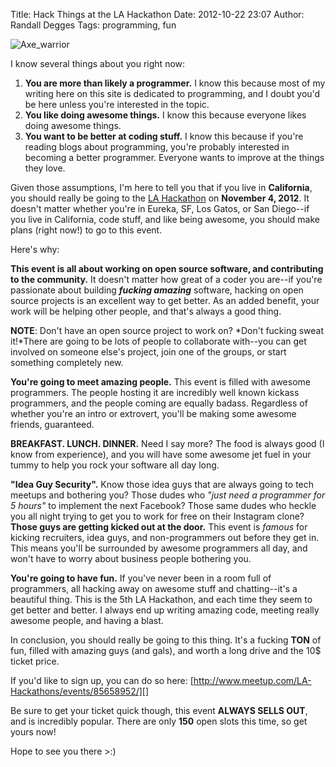 Title: Hack Things at the LA Hackathon
Date: 2012-10-22 23:07
Author: Randall Degges
Tags: programming, fun


![Axe_warrior][]

I know several things about you right now:

1.  **You are more than likely a programmer.** I know this because most of my
    writing here on this site is dedicated to programming, and I doubt you'd be
    here unless you're interested in the topic.
2.  **You like doing awesome things.** I know this because everyone likes doing
    awesome things.
3.  **You want to be better at coding stuff.** I know this because if you're
    reading blogs about programming, you're probably interested in becoming a
    better programmer. Everyone wants to improve at the things they love.

Given those assumptions, I'm here to tell you that if you live in
**California**, you should really be going to the [LA Hackathon][] on **November
4, 2012**. It doesn't matter whether you're in Eureka, SF, Los Gatos, or San
Diego--if you live in California, code stuff, and like being awesome, you should
make plans (right now!) to go to this event.

Here's why:

**This event is all about working on open source software, and contributing to
the community.** It doesn't matter how great of a coder you are--if you're
passionate about building ***fucking amazing*** software, hacking on open source
projects is an excellent way to get better. As an added benefit, your work will
be helping other people, and that's always a good thing.

**NOTE**: Don't have an open source project to work on? *Don't fucking sweat
it!*There are going to be lots of people to collaborate with--you can get
involved on someone else's project, join one of the groups, or start something
completely new.

**You're going to meet amazing people.** This event is filled with awesome
programmers. The people hosting it are incredibly well known kickass
programmers, and the people coming are equally badass. Regardless of whether
you're an intro or extrovert, you'll be making some awesome friends, guaranteed.

**BREAKFAST. LUNCH. DINNER.** Need I say more? The food is always good (I know
from experience), and you will have some awesome jet fuel in your tummy to help
you rock your software all day long.

**"Idea Guy Security".** Know those idea guys that are always going to tech
meetups and bothering you? Those dudes who *"just need a programmer for 5
hours"* to implement the next Facebook? Those same dudes who heckle you all
night trying to get you to work for free on their Instagram clone? **Those guys
are getting kicked out at the door.** This event is *famous* for kicking
recruiters, idea guys, and non-programmers out before they get in. This means
you'll be surrounded by awesome programmers all day, and won't have to worry
about business people bothering you.

**You're going to have fun.** If you've never been in a room full of
programmers, all hacking away on awesome stuff and chatting--it's a beautiful
thing. This is the 5th LA Hackathon, and each time they seem to get better and
better. I always end up writing amazing code, meeting really awesome people, and
having a blast.

In conclusion, you should really be going to this thing. It's a fucking **TON**
of fun, filled with amazing guys (and gals), and worth a long drive and the 10$
ticket price.

If you'd like to sign up, you can do so
here: [http://www.meetup.com/LA-Hackathons/events/85658952/][]

Be sure to get your ticket quick though, this event **ALWAYS SELLS OUT**, and is
incredibly popular. There are only **150** open slots this time, so get yours
now!

Hope to see you there >:)


  [Axe_warrior]: http://getfile5.posterous.com/getfile/files.posterous.com/temp-2012-10-22/tDhklnBsHqtwHFerkaaaAcuAFldhlJkrqjzjkDIHyAkphieAocxjahusBmdj/axe_warrior.jpg.scaled696.jpg
  [LA Hackathon]: http://www.meetup.com/LA-Hackathons/events/85658952/
    "LA Hackathon"
  [http://www.meetup.com/LA-Hackathons/events/85658952/]: http://www.meetup.com/LA-Hackathons/events/85658952/
